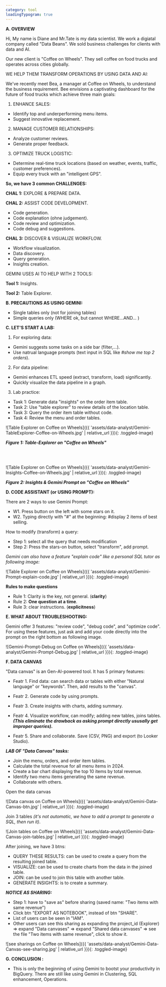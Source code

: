 ```yaml
---
category: tool
loadingTypogram: true
---
```


**A. OVERVIEW**

Hi, My name is Diane and Mr.Tate is my data scientist. We work a digiatal company called "Data Beans". We sold business challenges for clients with data and AI. 

Our new client is "Coffee on Wheels". They sell coffee on food trucks and operates across cities globally.

WE HELP THEM TRANSFORM OPERATIONS BY USING DATA AND AI:

We've recently meet Bea, a manager at Coffee on Wheels, to understand the business requirement. Bee envisions a captivating dashboard for the future of food trucks which achieve three main goals:
    
 1. ENHANCE SALES:
 - Identify top and underperforming menu items.
 - Suggest innovative replacement.

 2. MANAGE CUSTOMER RELATIONSHIPS:
 - Analyze customer reviews.
 - Generate proper feedback.

 3. OPTIMIZE TRUCK LOGISTIC:
 - Determine real-time truck locations (based on weather, events, traffic, customer preferences).
 - Equip every truck with an "intelligent GPS".

**So, we have 3 common CHALLENGES:**

**CHAL 1:** EXPLORE & PREPARE DATA.

<script type="text/typogram">
1. Cold-start with unfamiliar data.  | It usually takes more than
2. Overwhelming data.                | 60% of preparation time for 
3. Cleaning data and transformation. | tasks no.3 and no.4
4. Design data pipeline.             |
+
</script>
  
**CHAL 2:** ASSIST CODE DEVELOPMENT.

- Code generation.
- Code explanation (ohne judgement).
- Code review and optimization.
- Code debug and suggestions.

**CHAL 3:** DISCOVER & VISUALIZE WORKFLOW.

- Workflow visualization.
- Data discovery.
- Query generation.
- Insights creation.

GEMINI USES AI TO HELP WITH 2 TOOLS:

**Tool 1:** Insights.

<script type="text/typogram">
Analyze metadata => Generate queries => Explore & refine => Run & analyze 
(data essence)     (hidden patterns)   (inspect, modify)   (uncover Insights)
</script>

**Tool 2:** Table Explorer.

<script type="text/typogram">
Select fields => Generate interactive cards => Explore & filter => Create queries => Apply
(max 10 fields)  (show core values)          (detailed in a card)  (auto-create)    (inspect)

</script>

**B. PRECAUTIONS AS USING GEMINI:**
- Single tables only (not for joining tables)
- Simple queries only (WHERE ok, but cannot WHERE...AND... )

**C. LET'S START A LAB:**

1. For exploring data:
- Gemini suggests some tasks on a side bar (filter,...).
- Use natrual language prompts (text input in SQL like *#show me top 2 orders*).
 
2. For data pipeline:
- Gemini enhances ETL speed (extract, transform, load) significantly.
- Quickly visualize the data pipeline in a graph.

3. Lab practice:
- Task 1: Generate data "insights" on the order item table.
- Task 2: Use "table explorer" to review details of the location table.
- Task 3: Query the order item table without code.
- Task 4: Review the menu and order tables.


![Table Explorer on Coffee on Wheels]({{ 'assets/data-analyst/Gemini-TableExplorer-Coffee-on-Wheels.jpg' | relative_url }}){: .toggled-image}

***Figure 1: Table-Explorer on "Coffee on Wheels"***

<br><br>

![Table Explorer on Coffee on Wheels]({{ 'assets/data-analyst/Gemini-Insights-Coffee-on-Wheels.jpg' | relative_url }}){: .toggled-image}

***Figure 2: Insights & Gemini Prompt on "Coffee on Wheels"***

**D. CODE ASSISTANT (or USING PROMPT):**

There are 2 ways to use Gemini Prompt:
- W1. Press button on the left with some stars on it.
- W2. Typing directly with "#" at the beginning: #display 2 items of best selling.

How to modify (transform) a query:
- Step 1: select all the query that needs modification
- Step 2: Press the stars-on button, select "transform", add prompt.

*Gemini can also have a feature "explain code" like a personal SQL tutor as following image:*

![Table Explorer on Coffee on Wheels]({{ 'assets/data-analyst/Gemini-Prompt-explain-code.jpg' | relative_url }}){: .toggled-image}

**Rules to make questions**

- Rule 1: Clarity is the key, not general. (**clarity**)
- Rule 2: **One question at a time**.
- Rule 3: clear instructions. (**explicitness**)

**E. WHAT ABOUT TROUBLESHOOTING:**

Gemini offer 3 features: "review code", "debug code", and "optimize code".
For using these features, just ask and add your code directly into the prompt on the right bottom as following image.

![Gemini-Prompt-Debug on Coffee on Wheels]({{ 'assets/data-analyst/Gemini-Prompt-Debug.jpg' | relative_url }}){: .toggled-image}

**F. DATA CANVAS**

"Data canvas" is an Gen-AI-powered tool. It has 5 primary features:

- Featr 1. Find data: can search data or tables with either "Natural language" or "keywords". Then, add results to the "canvas".

- Featr 2. Generate code by using prompts.

- Featr 3. Create insights with charts, adding summary.

- Featr 4. Visualize workflow, can modify; adding new tables, joins tables. ***(This eliminate the drawback as asking prompt directly ususally get improper queries).***

- Featr 5. Share and collaborate. Save (CSV, PNG) and export (to Looker Studio).


***LAB OF "Data Canvas" tasks:***
- Join the menu, orders, and order item tables.
- Calculate the total revenue for all menu items in 2024.
- Create a bar chart displaying the top 10 items by total revenue.
- Identify two menu items generating the same revenue.
- Collaborate with others.

Open the data canvas

![Data canvas on Coffee on Wheels]({{ 'assets/data-analyst/Gemini-Data-Canvas-btn.jpg' | relative_url }}){: .toggled-image}

Join 3 tables *(it's not automatic, we have to add a prompt to generate a SQL, then run it)*.

![Join tables on Coffee on Wheels]({{ 'assets/data-analyst/Gemini-Data-Canvas-join-tables.jpg' | relative_url }}){: .toggled-image}

After joining, we have 3 btns:
- QUERY THESE RESULTS: can be used to create a query from the resulting joined table.
- VISUALIZE: can be used to create charts from the data in the joined table.
- JOIN: can be used to join this table with another table.
- GENERATE INSIGHTS: is to create a summary.

***NOTICE AS SHARING:***

- Step 1: have to "save as" before sharing (saved name: "Two items with same revenue")
- Click btn "EXPORT AS NOTEBOOK", instead of btn "SHARE".
- List of users can be seen in "IAM".
- Other users can see this sharing as expanding the project_id (Explorer) => expand "Data canvases" => expand "Shared data canvases" => see the file "Two items with same revenue", click to show it.

![see sharings on Coffee on Wheels]({{ 'assets/data-analyst/Gemini-Data-Canvas-see-sharing.jpg' | relative_url }}){: .toggled-image}

**G. CONCLUSION :**

- This is only the beginning of using Gemini to bootst your productivity in BigQuery. There are still like using Gemini in Clustering, SQL enhancement, Operations.
